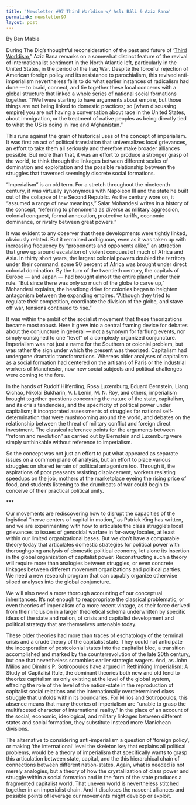 ```yaml
---
title: 'Newsletter #97 Third Worldism w/ Aslı Bâli & Aziz Rana'
permalink: newsletter97
layout: post
---
```


By Ben Mabie

During The Dig’s thoughtful reconsideration of the past and future of ‘[Third Worldism](https://thedigradio.com/podcast/third-worldism-w-asli-bali-aziz-rana/),” Aziz Rana remarks on a somewhat distinct feature of the revival of internationalist sentiment in the North Atlantic left, particularly in the United States, in the period of the Iraq War. Despite the forceful rejection of American foreign policy and its resistance to parochialism, this revived anti-imperialism nevertheless fails to do what earlier instances of radicalism had done — to braid, connect, and tie together these local concerns with a global structure that linked a whole series of national social formations together. “\[We] were starting to have arguments about empire, but those things are not being linked to domestic practices; so \[when discussing empire] you are not having a conversation about race in the United States, about immigration, or the treatment of native peoples as being directly tied to what the US is doing in Iraq and Afghanistan.” 

This runs against the grain of historical uses of the concept of imperialism. It was first an act of political translation that universalizes local grievances, an effort to take them all seriously and therefore make broader alliances possible. But more than that, it was an effort to produce a stronger grasp of the world, to think through the linkages between different scales of domination and exploitation and the possible relationship between the struggles that traversed seemingly discrete social formations. 

“Imperialism” is an old term. For a stretch throughout the nineteenth century, it was virtually synonymous with Napoleon III and the state he built out of the collapse of the Second Republic. As the century wore on, it “assumed a range of new meanings,” Salar Mohandesi writes in a history of the concept, “referring to phenomena as diverse as military aggression, colonial conquest, formal annexation, protective tariffs, economic dominance, or rivalry between great powers.” 

It was evident to any observer that these developments were tightly linked, obviously related. But it remained ambiguous, even as it was taken up with increasing frequency by “proponents and opponents alike,” an attraction that grew up around escalation of violent conquest of much of Africa and Asia. In thirty short years, the largest colonial powers doubled the territory under their command: some 90 percent of Africa was brought under direct colonial domination. By the turn of the twentieth century, the capitals of Europe — and Japan — had brought almost the entire planet under their rule. “But since there was only so much of the globe to carve up,” Mohandesi explains, the headlong drive for colonies began to heighten antagonism between the expanding empires. “Although they tried to regulate their competition, coordinate the division of the globe, and stave off war, tensions continued to rise.” 

It was within the ambit of the socialist movement that these theorizations became most robust. Here it grew into a central framing device for debates about the conjuncture in general — not a synonym for farflung events, nor simply consigned to one “level” of a complexly organized conjuncture. Imperialism was not just a name for the Southern or colonial problem, but was rather the sign under which the present was theorized. Capitalism had undergone dramatic transformations. Whereas older analyses of capitalism as a social formation had centered on the artisans of Paris or the industrial workers of Manchester, now new social subjects and political challenges were coming to the fore.

In the hands of Rudolf Hilferding, Rosa Luxemburg, Eduard Bernstein, Liang Qichao, Nikolai Bukharin, V. I. Lenin, M. N. Roy, and others, imperialism brought together questions concerning the nature of the state, capitalism, and its crisis tendencies, and the specificity of political power under capitalism; it incorporated assessments of struggles for national self-determination that were mushrooming around the world, and debates on the relationship between the threat of military conflict and foreign direct investment. The classical reference points for the arguments between ‘‘reform and revolution” as carried out by Bernstein and Luxemburg were simply unthinkable without reference to imperialism. 

So the concept was not just an effort to put what appeared as separate issues on a common plane of analysis, but an effort to place various struggles on shared terrain of political antagonism too. Through it, the aspirations of poor peasants resisting displacement, workers resisting speedups on the job, mothers at the marketplace eyeing the rising price of food, and students listening to the drumbeats of war could begin to conceive of their practical political unity. 

\*\*\*

Our movements are rediscovering how to disrupt the capacities of the logistical “nerve centers of capital in motion,” as Patrick King has written, and we are experimenting with how to articulate the class struggle’s local grievances to issues of genocidal warfare in far-away locales, at least within our limited organizational bases. But we don’t have a comparable theory today that articulates domestic strategies for political power with thoroughgoing analysis of domestic political economy, let alone its insertion in the global organization of capitalist power. Reconstructing such a theory will require more than analogies between struggles, or even concrete linkages between different movement organizations and political parties. We need a new research program that can capably organize otherwise siloed analyses into the global conjuncture. 

We will also need a more thorough accounting of our conceptual inheritances. It’s not enough to reappropriate the classical problematic, or even theories of imperialism of a more recent vintage, as their force derived from their inclusion in a larger theoretical schema underwritten by specific ideas of the state and nation, of crisis and capitalist development and political strategy that are themselves untenable today. 

These older theories had more than traces of eschatology of the terminal crisis and a crude theory of the capitalist state. They could not anticipate the incorporation of postcolonial states into the capitalist bloc, a transition accomplished and marked by the counterrevolution of the late 20th century, but one that nevertheless scrambles earlier strategic wagers. And, as John Milios and Dimitris P. Sotiropoulos have argued in Rethinking Imperialism: A Study of Capitalist Rule, the dominant theories both new and old tend to theorize capitalism as only existing at the level of the global system, effacing the role of the level of the nation-state in the reproduction of capitalist social relations and the internationally overdetermined class struggle that unfolds within its boundaries. For Milios and Sotiropoulos, this absence means that many theories of imperialism are “unable to grasp the multifaceted character of international reality.” In the place of an account of the social, economic, ideological, and military linkages between different states and social formation, they substitute instead more Manichean divisions. 

The alternative to considering anti-imperialism a question of ‘foreign policy’, or making ‘the international’ level the skeleton key that explains all political problems, would be a theory of imperialism that specifically wants to grasp this articulation between state, capital, and the this hierarchical chain of connections between different nation-states. Again, what is needed is not merely analogies, but a theory of how the crystallization of class power and struggle within a social formation and in the form of the state produces a fragmented capitalist world. That uneven world is nevertheless stitched together in an imperialist chain. And it discloses the nascent alliances and possible points of leverage our movements might develop or exploit.
